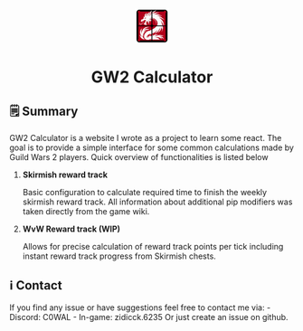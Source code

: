 <p align="center">
  <a href="https://gw2calc.netlify.app/">
    <img alt="GW2Calc" src="src/images/logo.png" width="60" />
  </a>
</p>
<h1 align="center">
  GW2 Calculator
</h1>

## 🗒️ Summary

GW2 Calculator is a website I wrote as a project to learn some react. The goal is to provide a simple interface for some common calculations made by Guild Wars 2 players.
Quick overview of functionalities is listed below

1.  **Skirmish reward track**

    Basic configuration to calculate required time to finish the weekly skirmish reward track.
    All information about additional pip modifiers was taken directly from the game wiki.

2.  **WvW Reward track (WIP)**

    Allows for precise calculation of reward track points per tick including instant reward track progress from Skirmish chests.


## 	ℹ️ Contact

If you find any issue or have suggestions feel free to contact me via:
    - Discord: C0WAL
    - In-game: zidicck.6235
Or just create an issue on github.

